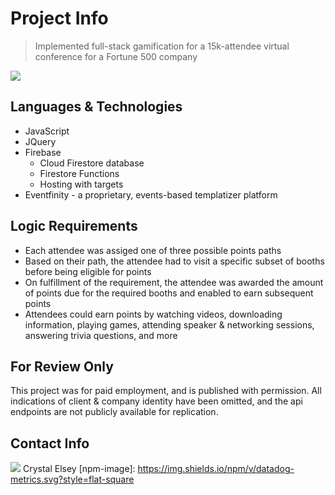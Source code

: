 # Project Info

> Implemented full-stack gamification for a 15k-attendee virtual conference for a Fortune 500 company


![](https://eventfinity-production-assets.s3.amazonaws.com/materials/986811/original/leaderboard.png)


## Languages & Technologies

* JavaScript
* JQuery
* Firebase 
    * Cloud Firestore database
    * Firestore Functions
    * Hosting with targets
* Eventfinity - a proprietary, events-based templatizer platform


## Logic Requirements

* Each attendee was assiged one of three possible points paths
* Based on their path, the attendee had to visit a specific subset of booths before being eligible for points
* On fulfillment of the requirement, the attendee was awarded the amount of points due for the required booths and enabled to earn subsequent points
* Attendees could earn points by watching videos, downloading information, playing games, attending speaker & networking sessions, answering trivia questions, and more 


## For Review Only

This project was for paid employment, and is published with permission. All indications of client & company identity have been omitted, and the api endpoints are not publicly available for replication.


## Contact Info

![](https://eventfinity-production-assets.s3.amazonaws.com/materials/986791/original/user-icon.png) Crystal Elsey
[npm-image]: https://img.shields.io/npm/v/datadog-metrics.svg?style=flat-square